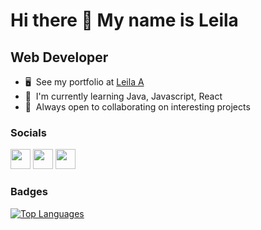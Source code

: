 Hi there 👋 My name is Leila 
============================

Web Developer
-------------

* 🖥️  See my portfolio at [Leila A](http://leila-agger.netlify.app/)
* 🧠  I'm currently learning Java, Javascript, React
* 🤝  Always open to collaborating on interesting projects


### Socials

<p align="left"> <a href="https://www.github.com/LeBaobab3" target="_blank" rel="noreferrer"><img src="https://raw.githubusercontent.com/danielcranney/readme-generator/main/public/icons/socials/github-dark.svg" width="32" height="32" /></a> <a href="https://www.linkedin.com/in/leila-a-dev/" target="_blank" rel="noreferrer"><img src="https://raw.githubusercontent.com/danielcranney/readme-generator/main/public/icons/socials/linkedin.svg" width="32" height="32" /></a> <a href="https://www.twitter.com/BaobabCoding" target="_blank" rel="noreferrer"><img src="https://raw.githubusercontent.com/danielcranney/readme-generator/main/public/icons/socials/twitter.svg" width="32" height="32" /></a></p>

### Badges

<a href="https://github.com/LeBaobab3" align="left"><img src="https://github-readme-stats.vercel.app/api/top-langs/?username=LeBaobab3&langs_count=10&title_color=0891b2&text_color=ffffff&icon_color=0891b2&bg_color=1c1917&hide_border=true&locale=en&custom_title=Top%20%Languages" alt="Top Languages" /></a>

